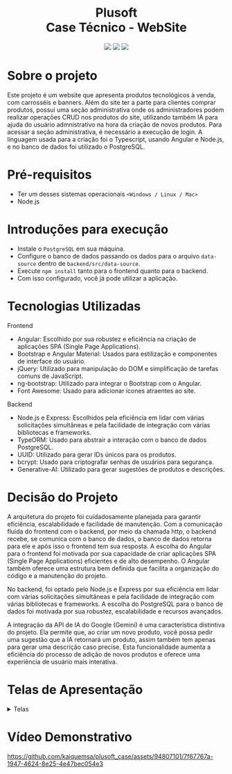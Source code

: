 # <div align="center">Plusoft </div> <div align="center">Case Técnico - WebSite</div>
<div align="center">
<img src="https://img.shields.io/badge/Angular-%23DD0031?style=for-the-badge&logo=angular&logoColor=white" />
<img src="https://img.shields.io/badge/Node.js-%333999?style=for-the-badge&logo=nodejs&logoColor=white" />
<img src="https://img.shields.io/badge/postgresql-4169e1?style=for-the-badge&logo=postgresql&logoColor=white" />

</div>

#  Sobre o projeto

Este projeto é um website que apresenta produtos tecnológicos à venda, com carrosséis e banners. Além do site ter a parte para clientes comprar produtos, possui uma seção administrativa onde os administradores podem realizar operações CRUD nos produtos do site, utilizando também IA para ajuda do usuário admnistrativo na hora da criação de novos produtos. Para acessar a seção administrativa, é necessário a execução de login.
A linguagem usada para a criação foi o Typescript, usando Angular e Node.js, e no banco de dados foi utilizado o PostgreSQL.

#  Pré-requisitos

* Ter um desses sistemas operacionais `<Windows / Linux / Mac>` 
* Node.js

# Introduções para execução

* Instale o `PostgreSQL` em sua máquina.
* Configure o banco de dados passando os dados para o arquivo `data-source` dentro de `backend/src/data-source`.
* Execute `npm install` tanto para o frontend quanto para o backend.
* Com isso configurado, você já pode utilizar a aplicação.

# Tecnologias Utilizadas
Frontend
* Angular: Escolhido por sua robustez e eficiência na criação de aplicações SPA (Single Page Applications).
* Bootstrap e Angular Material: Usados para estilização e componentes de interface do usuário.
* jQuery: Utilizado para manipulação do DOM e simplificação de tarefas comuns de JavaScript.
* ng-bootstrap: Utilizado para integrar o Bootstrap com o Angular.
* Font Awesome: Usado para adicionar ícones atraentes ao site.

Backend
* Node.js e Express: Escolhidos pela eficiência em lidar com várias solicitações simultâneas e pela facilidade de integração com várias bibliotecas e frameworks.
* TypeORM: Usado para abstrair a interação com o banco de dados PostgreSQL.
* UUID: Utilizado para gerar IDs únicos para os produtos.
* bcrypt: Usado para criptografar senhas de usuários para segurança.
* Generative-AI: Utilizado para gerar sugestões de produtos e descrições.

# Decisão do Projeto

A arquitetura do projeto foi cuidadosamente planejada para garantir eficiência, escalabilidade e facilidade de manutenção. Com a comunicação fluída do frontend com o backend, por meio da chamada http, o backend recebe, se comunica com o banco de dados, o banco de dados retorna para ele e após isso o frontend tem sua resposta. A escolha do Angular para o frontend foi motivada por sua capacidade de criar aplicações SPA (Single Page Applications) eficientes e de alto desempenho. O Angular também oferece uma estrutura bem definida que facilita a organização do código e a manutenção do projeto.

No backend, foi optado pelo Node.js e Express por sua eficiência em lidar com várias solicitações simultâneas e pela facilidade de integração com várias bibliotecas e frameworks. A escolha do PostgreSQL para o banco de dados foi motivada por sua robustez, escalabilidade e recursos avançados.

A integração da API de IA do Google (Gemini) é uma característica distintiva do projeto. Ela permite que, ao criar um novo produto, você possa pedir uma sugestão que a IA retornará um produto, assim também tem apenas para gerar uma descrição caso precise. Esta funcionalidade aumenta a eficiência do processo de adição de novos produtos e oferece uma experiência de usuário mais interativa.


# Telas de Apresentação
<details>
    <summary>Telas</summary>
  <div style="display: flex; flex-wrap: wrap; justify-content: center; margin: 0 10px; gap: 10px; align-items: center;">
    <img src="./assets/home.png" style="flex:1">
    <img src="./assets/admin.png" style="flex:1">
    <img src="./assets/login.png" style="flex:1">
    <img src="./assets/manage.png" style="flex:1">
  </div>
</details>

# Vídeo Demonstrativo 

https://github.com/kaiquemsa/plusoft_case/assets/94807101/7f67767a-1947-4624-8e25-4e47bec054e3



